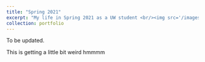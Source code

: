 ```yaml
---
title: "Spring 2021"
excerpt: "My life in Spring 2021 as a UW student <br/><img src='/images/500x300.png'>"
collection: portfolio
---
```


To be updated. 

This is getting a little bit weird hmmmm

